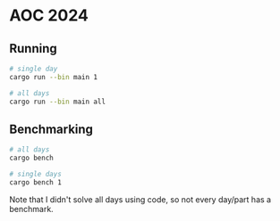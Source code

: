# AOC 2024

## Running

```bash
# single day
cargo run --bin main 1

# all days
cargo run --bin main all
```

## Benchmarking

```bash
# all days
cargo bench

# single days
cargo bench 1
```

Note that I didn't solve all days using code, so not every day/part has a benchmark.
